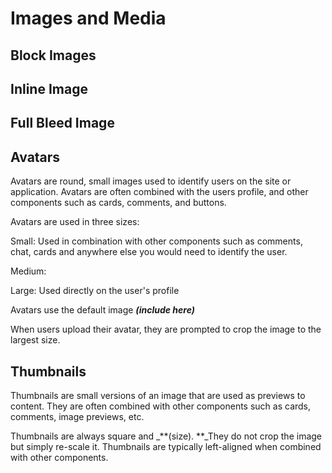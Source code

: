 # Images and Media



## Block Images

## Inline Image

## Full Bleed Image

## Avatars

Avatars are round, small images used to identify users on the site or application. Avatars are often combined with the users profile, and other components such as cards, comments, and buttons. 

Avatars are used in three sizes:

Small: Used in combination with other components such as comments, chat, cards and anywhere else you would need to identify the user. 

Medium:

Large: Used directly on the user's profile

Avatars use the default image _**\(include here\)**_

When users upload their avatar, they are prompted to crop the image to the largest size. 



## Thumbnails

Thumbnails are small versions of an image that are used as previews to content. They are often combined with other components such as cards, comments, image previews, etc. 

Thumbnails are always square and _**\(size\). **_They do not crop the image but simply re-scale it. Thumbnails are typically left-aligned when combined with other components. 








